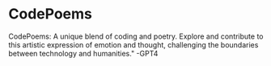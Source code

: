 # CodePoems
CodePoems: A unique blend of coding and poetry. Explore and contribute to this artistic expression of emotion and thought, challenging the boundaries between technology and humanities." -GPT4
